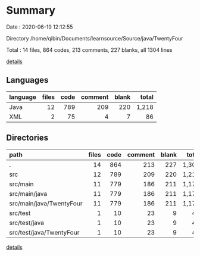 # Summary

Date : 2020-06-19 12:12:55

Directory /home/qibin/Documents/learnsource/Source/java/TwentyFour

Total : 14 files,  864 codes, 213 comments, 227 blanks, all 1304 lines

[details](details.md)

## Languages
| language | files | code | comment | blank | total |
| :--- | ---: | ---: | ---: | ---: | ---: |
| Java | 12 | 789 | 209 | 220 | 1,218 |
| XML | 2 | 75 | 4 | 7 | 86 |

## Directories
| path | files | code | comment | blank | total |
| :--- | ---: | ---: | ---: | ---: | ---: |
| . | 14 | 864 | 213 | 227 | 1,304 |
| src | 12 | 789 | 209 | 220 | 1,218 |
| src/main | 11 | 779 | 186 | 211 | 1,176 |
| src/main/java | 11 | 779 | 186 | 211 | 1,176 |
| src/main/java/TwentyFour | 11 | 779 | 186 | 211 | 1,176 |
| src/test | 1 | 10 | 23 | 9 | 42 |
| src/test/java | 1 | 10 | 23 | 9 | 42 |
| src/test/java/TwentyFour | 1 | 10 | 23 | 9 | 42 |

[details](details.md)